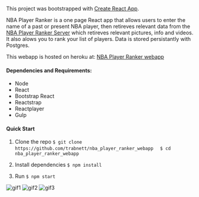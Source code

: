 This project was bootstrapped with [Create React App](https://github.com/facebook/create-react-app).

NBA Player Ranker is a one page React app that allows users to enter the name of a past or present NBA player, then retireves relevant data from the [NBA Player Ranker Server](https://github.com/trabnett/nba-player-ranker-server) which retireves relevant pictures, info and videos. It also alows you to rank your list of players. Data is stored persistantly with Postgres.

This webapp is hosted on heroku at:
[NBA Player Ranker webapp](https://nba-player-ranker.herokuapp.com/)

#### Dependencies and Requirements:

+ Node
+ React
+ Bootstrap React
+ Reactstrap
+ Reactplayer
+ Gulp


#### Quick Start
1. Clone the repo
``
 $ git clone https://github.com/trabnett/nba_player_ranker_webapp  
``
``
 $ cd nba_player_ranker_webapp  
``

2. Install dependencies
``
$ npm install  
``
3. Run
``
$ npm start  
``

![gif1](https://github.com/trabnett/nba_player_ranker_webapp/blob/master/public/gifs/NBA1.gif)
![gif2](https://github.com/trabnett/nba_player_ranker_webapp/blob/master/public/gifs/NBA2.gif)
![gif3](https://github.com/trabnett/nba_player_ranker_webapp/blob/master/public/gifs/NBA3.gif)
